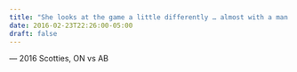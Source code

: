 ```yaml
---
title: "She looks at the game a little differently … almost with a man’s eyes"
date: 2016-02-23T22:26:00-05:00
draft: false
---
```

— 2016 Scotties, ON vs AB